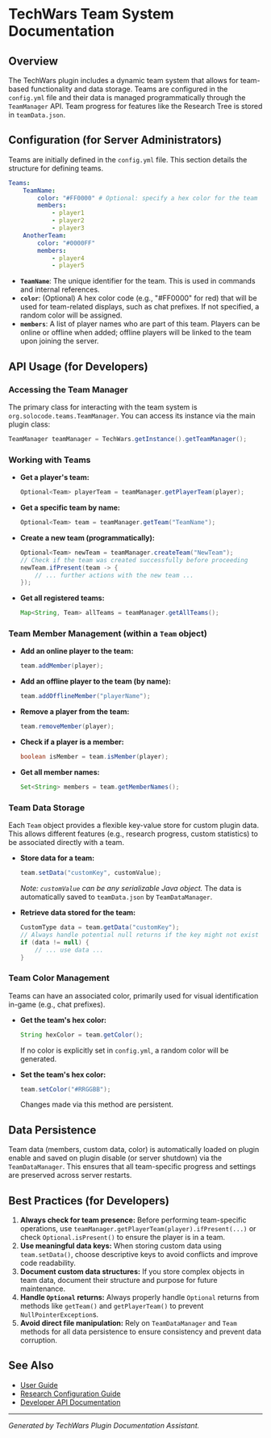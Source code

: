 # TechWars Team System Documentation

## Overview
The TechWars plugin includes a dynamic team system that allows for team-based functionality and data storage. Teams are configured in the `config.yml` file and their data is managed programmatically through the `TeamManager` API. Team progress for features like the Research Tree is stored in `teamData.json`.

## Configuration (for Server Administrators)
Teams are initially defined in the `config.yml` file. This section details the structure for defining teams.

```yaml
Teams:
    TeamName:
        color: "#FF0000" # Optional: specify a hex color for the team
        members:
            - player1
            - player2
            - player3
    AnotherTeam:
        color: "#0000FF"
        members:
            - player4
            - player5
```

-   **`TeamName`**: The unique identifier for the team. This is used in commands and internal references.
-   **`color`**: (Optional) A hex color code (e.g., "#FF0000" for red) that will be used for team-related displays, such as chat prefixes. If not specified, a random color will be assigned.
-   **`members`**: A list of player names who are part of this team. Players can be online or offline when added; offline players will be linked to the team upon joining the server.

## API Usage (for Developers)

### Accessing the Team Manager
The primary class for interacting with the team system is `org.solocode.teams.TeamManager`. You can access its instance via the main plugin class:

```java
TeamManager teamManager = TechWars.getInstance().getTeamManager();
```

### Working with Teams

*   **Get a player's team:**
    ```java
    Optional<Team> playerTeam = teamManager.getPlayerTeam(player);
    ```

*   **Get a specific team by name:**
    ```java
    Optional<Team> team = teamManager.getTeam("TeamName");
    ```

*   **Create a new team (programmatically):**
    ```java
    Optional<Team> newTeam = teamManager.createTeam("NewTeam");
    // Check if the team was created successfully before proceeding
    newTeam.ifPresent(team -> {
        // ... further actions with the new team ...
    });
    ```

*   **Get all registered teams:**
    ```java
    Map<String, Team> allTeams = teamManager.getAllTeams();
    ```

### Team Member Management (within a `Team` object)

*   **Add an online player to the team:**
    ```java
    team.addMember(player);
    ```

*   **Add an offline player to the team (by name):**
    ```java
    team.addOfflineMember("playerName");
    ```

*   **Remove a player from the team:**
    ```java
    team.removeMember(player);
    ```

*   **Check if a player is a member:**
    ```java
    boolean isMember = team.isMember(player);
    ```

*   **Get all member names:**
    ```java
    Set<String> members = team.getMemberNames();
    ```

### Team Data Storage
Each `Team` object provides a flexible key-value store for custom plugin data. This allows different features (e.g., research progress, custom statistics) to be associated directly with a team.

*   **Store data for a team:**
    ```java
    team.setData("customKey", customValue);
    ```
    *Note: `customValue` can be any serializable Java object.* The data is automatically saved to `teamData.json` by `TeamDataManager`.

*   **Retrieve data stored for the team:**
    ```java
    CustomType data = team.getData("customKey");
    // Always handle potential null returns if the key might not exist
    if (data != null) {
        // ... use data ...
    }
    ```

### Team Color Management
Teams can have an associated color, primarily used for visual identification in-game (e.g., chat prefixes).

*   **Get the team's hex color:**
    ```java
    String hexColor = team.getColor();
    ```
    If no color is explicitly set in `config.yml`, a random color will be generated.

*   **Set the team's hex color:**
    ```java
    team.setColor("#RRGGBB");
    ```
    Changes made via this method are persistent.

## Data Persistence
Team data (members, custom data, color) is automatically loaded on plugin enable and saved on plugin disable (or server shutdown) via the `TeamDataManager`. This ensures that all team-specific progress and settings are preserved across server restarts.

## Best Practices (for Developers)

1.  **Always check for team presence:** Before performing team-specific operations, use `teamManager.getPlayerTeam(player).ifPresent(...)` or check `Optional.isPresent()` to ensure the player is in a team.
2.  **Use meaningful data keys:** When storing custom data using `team.setData()`, choose descriptive keys to avoid conflicts and improve code readability.
3.  **Document custom data structures:** If you store complex objects in team data, document their structure and purpose for future maintenance.
4.  **Handle `Optional` returns:** Always properly handle `Optional` returns from methods like `getTeam()` and `getPlayerTeam()` to prevent `NullPointerException`s.
5.  **Avoid direct file manipulation:** Rely on `TeamDataManager` and `Team` methods for all data persistence to ensure consistency and prevent data corruption.

## See Also

*   [User Guide](../docs/USER_GUIDE.md)
*   [Research Configuration Guide](../docs/RESEARCH_CONFIGURATION.md)
*   [Developer API Documentation](../docs/DEVELOPER_API.md)

---
*Generated by TechWars Plugin Documentation Assistant.*